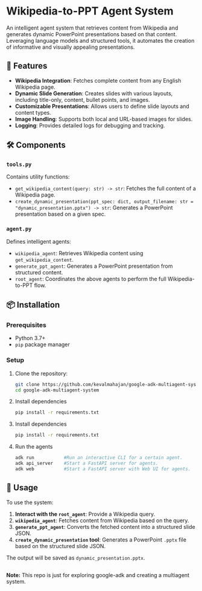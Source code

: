 # Wikipedia-to-PPT Agent System

An intelligent agent system that retrieves content from Wikipedia and generates dynamic PowerPoint presentations based on that content. Leveraging language models and structured tools, it automates the creation of informative and visually appealing presentations.

## 🚀 Features

- **Wikipedia Integration**: Fetches complete content from any English Wikipedia page.
- **Dynamic Slide Generation**: Creates slides with various layouts, including title-only, content, bullet points, and images.
- **Customizable Presentations**: Allows users to define slide layouts and content types.
- **Image Handling**: Supports both local and URL-based images for slides.
- **Logging**: Provides detailed logs for debugging and tracking.

## 🛠️ Components

### `tools.py`

Contains utility functions:

- `get_wikipedia_content(query: str) -> str`: Fetches the full content of a Wikipedia page.
- `create_dynamic_presentation(ppt_spec: dict, output_filename: str = "dynamic_presentation.pptx") -> str`: Generates a PowerPoint presentation based on a given spec.

### `agent.py`

Defines intelligent agents:

- `wikipedia_agent`: Retrieves Wikipedia content using `get_wikipedia_content`.
- `generate_ppt_agent`: Generates a PowerPoint presentation from structured content.
- `root_agent`: Coordinates the above agents to perform the full Wikipedia-to-PPT flow.

## 📦 Installation

### Prerequisites

- Python 3.7+
- `pip` package manager

### Setup

1. Clone the repository:

   ```bash
   git clone https://github.com/kevalmahajan/google-adk-multiagent-system.git
   cd google-adk-multiagent-system
   ```

2. Install dependencies
    ```bash   
   pip install -r requirements.txt
   ```

3. Install dependencies
    ```bash   
   pip install -r requirements.txt
   ```

4. Run the agents
    ```bash   
   adk run           #Run an interactive CLI for a certain agent.
   adk api_server    #Start a FastAPI server for agents.
   adk web           #Start a FastAPI server with Web UI for agents.
   ```


## 🧪 Usage

To use the system:

1. **Interact with the `root_agent`**: Provide a Wikipedia query.
2. **`wikipedia_agent`**: Fetches content from Wikipedia based on the query.
3. **`generate_ppt_agent`**: Converts the fetched content into a structured slide JSON.
4. **`create_dynamic_presentation` tool**: Generates a PowerPoint `.pptx` file based on the structured slide JSON.

The output will be saved as `dynamic_presentation.pptx`.

##
**Note:** This repo is just for exploring google-adk and creating a multiagent system.

